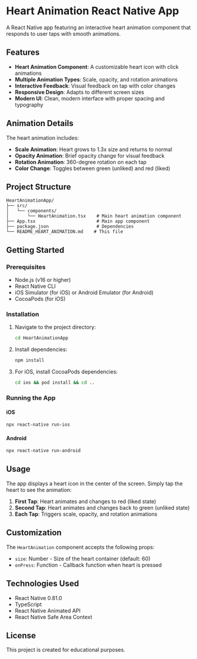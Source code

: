 # Heart Animation React Native App

A React Native app featuring an interactive heart animation component that responds to user taps with smooth animations.

## Features

- **Heart Animation Component**: A customizable heart icon with click animations
- **Multiple Animation Types**: Scale, opacity, and rotation animations
- **Interactive Feedback**: Visual feedback on tap with color changes
- **Responsive Design**: Adapts to different screen sizes
- **Modern UI**: Clean, modern interface with proper spacing and typography

## Animation Details

The heart animation includes:
- **Scale Animation**: Heart grows to 1.3x size and returns to normal
- **Opacity Animation**: Brief opacity change for visual feedback
- **Rotation Animation**: 360-degree rotation on each tap
- **Color Change**: Toggles between green (unliked) and red (liked)

## Project Structure

```
HeartAnimationApp/
├── src/
│   └── components/
│       └── HeartAnimation.tsx    # Main heart animation component
├── App.tsx                       # Main app component
├── package.json                  # Dependencies
└── README_HEART_ANIMATION.md    # This file
```

## Getting Started

### Prerequisites

- Node.js (v16 or higher)
- React Native CLI
- iOS Simulator (for iOS) or Android Emulator (for Android)
- CocoaPods (for iOS)

### Installation

1. Navigate to the project directory:
   ```bash
   cd HeartAnimationApp
   ```

2. Install dependencies:
   ```bash
   npm install
   ```

3. For iOS, install CocoaPods dependencies:
   ```bash
   cd ios && pod install && cd ..
   ```

### Running the App

#### iOS
```bash
npx react-native run-ios
```

#### Android
```bash
npx react-native run-android
```

## Usage

The app displays a heart icon in the center of the screen. Simply tap the heart to see the animation:

1. **First Tap**: Heart animates and changes to red (liked state)
2. **Second Tap**: Heart animates and changes back to green (unliked state)
3. **Each Tap**: Triggers scale, opacity, and rotation animations

## Customization

The `HeartAnimation` component accepts the following props:

- `size`: Number - Size of the heart container (default: 60)
- `onPress`: Function - Callback function when heart is pressed

## Technologies Used

- React Native 0.81.0
- TypeScript
- React Native Animated API
- React Native Safe Area Context

## License

This project is created for educational purposes.
